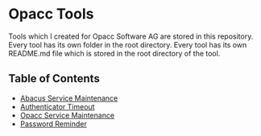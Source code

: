 # Opacc Tools
Tools which I created for Opacc Software AG are stored in this repository. Every tool has its own folder in the root directory. Every tool has its own README.md file which is stored in the root directory of the tool.

## Table of Contents
- [Abacus Service Maintenance](https://github.com/linusniederer/opacc-tools/tree/main/abacus-maintenance)
- [Authenticator Timeout](https://github.com/linusniederer/opacc-tools/tree/main/authenticator-timeout)
- [Opacc Service Maintenance](https://github.com/linusniederer/opacc-tools/tree/main/opacc-maintenance)
- [Password Reminder](https://github.com/linusniederer/opacc-tools/tree/main/password-reminder)

